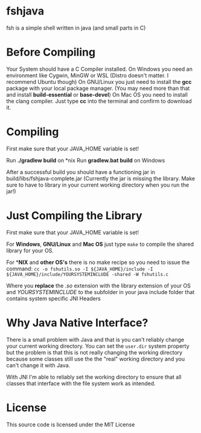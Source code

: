 # fshjava
fsh is a simple shell written in java (and small parts in C)

# Before Compiling
Your System should have a C Compiler installed.
On Windows you need an environment like Cygwin, MinGW or WSL (Distro doesn't matter. I recommend Ubuntu though)
On GNU/Linux you just need to install the **gcc** package with your local package manager. (You may need more than that and install **build-essential** or **base-devel**)
On Mac OS you need to install the clang compiler. Just type **cc** into the terminal and confirm to download it.

# Compiling
First make sure that your JAVA_HOME variable is set!

Run **./gradlew build** on *nix
Run **gradlew.bat build** on Windows

After a successful build you should have a functioning jar in build/libs/fshjava-complete.jar (Currently the jar is missing the library. Make sure to have to library in your current working directory when you run the jar!)

# Just Compiling the Library
First make sure that your JAVA_HOME variable is set!

For **Windows**, **GNU/Linux** and **Mac OS** just type `make` to compile the shared library for your OS.

For ***NIX** and **other OS's** there is no make recipe so you need to issue the command:
`cc -o fshutils.so -I ${JAVA_HOME}/include -I ${JAVA_HOME}/include/YOURSYSTEMINCLUDE -shared -W fshutils.c`

Where you **replace** the *.so* extension with the library extension of your OS and *YOURSYSTEMINCLUDE* to the
subfolder in your java include folder that contains system specific JNI Headers

# Why Java Native Interface?
There is a small problem with Java and that is you can't reliably change your current working directory. 
You can set the `user.dir` system property but the problem is that this is not really changing the working directory because some classes still use the the "real" working directory and you can't change it with Java. 

With JNI I'm able to reliably set the working directory to ensure that all classes that interface with the file system work as intended.

# License
This source code is licensed under the MIT License
